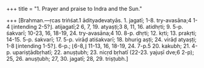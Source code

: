 +++
title = "1. Prayer and praise to Indra and the Sun."

+++
[Brahman.—ṛcas triṅśat.1 ādityadevatyās. 1. jagatī; 1-8. try-avasāna;4 1-4 ⌊intending 2-5?⌋. atijagatī;2 6, 7, 19. atyaṣṭi;3 8, 11, 16. atidhṛti; 9. 5-p. śakvarī; 10-23, 16, 18-19, 24. try-avasāna;4 10. 8-p. dhṛti; 12. kṛti; 13. prakṛti; 14-15. 5-p. śakvarī; 17. 5-p. virāḍ atiśakvarī; 18. bhurig aṣṭi; 24. virāḍ atyaṣṭi; 1-8 ⌊intending 1-5?⌋. 6-p.; ⌊6-8,⌋ 11-13, 16, 18-19, 24. 7-p.5 20. kakubh; 21. 4-p. upariṣṭādbṛhatī; 22. anuṣṭubh; 23. nicṛd bṛhatī (22-23. yajuṣī dve;6 2-p); 25, 26. anuṣṭubh; 27, 30. jagatī; 28, 29. triṣṭubh.]
